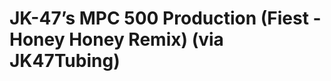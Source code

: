 <!--
id: 67247411
link: http://tumblr.atmos.org/post/67247411/jk-47s-mpc-500-production-fiest-honey-honey
slug: jk-47s-mpc-500-production-fiest-honey-honey
date: Sun Dec 28 2008 20:41:37 GMT-0800 (PST)
publish: 2008-12-028
tags: 
title: JK-47&#8217;s MPC 500 Production (Fiest - Honey Honey Remix) (via JK47Tubing)
-->


JK-47&#8217;s MPC 500 Production (Fiest - Honey Honey Remix) (via JK47Tubing)
=============================================================================



